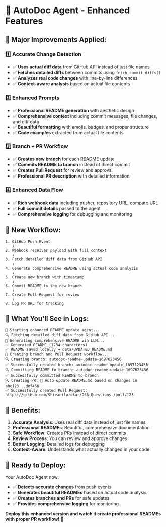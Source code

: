# 🚀 AutoDoc Agent - Enhanced Features

## 🎯 **Major Improvements Applied:**

### 1️⃣ **Accurate Change Detection**
- ✅ **Uses actual diff data** from GitHub API instead of just file names
- ✅ **Fetches detailed diffs** between commits using `fetch_commit_diffs()`
- ✅ **Analyzes real code changes** with line-by-line differences
- ✅ **Context-aware analysis** based on actual file contents

### 2️⃣ **Enhanced Prompts**
- ✅ **Professional README generation** with aesthetic design
- ✅ **Comprehensive context** including commit messages, file changes, and diff data
- ✅ **Beautiful formatting** with emojis, badges, and proper structure
- ✅ **Code examples** extracted from actual file contents

### 3️⃣ **Branch + PR Workflow**
- ✅ **Creates new branch** for each README update
- ✅ **Commits README to branch** instead of direct commit
- ✅ **Creates Pull Request** for review and approval
- ✅ **Professional PR description** with detailed information

### 4️⃣ **Enhanced Data Flow**
- ✅ **Rich webhook data** including pusher, repository URL, compare URL
- ✅ **Full commit details** passed to the agent
- ✅ **Comprehensive logging** for debugging and monitoring

## 🔄 **New Workflow:**

```
1. GitHub Push Event
   ↓
2. Webhook receives payload with full context
   ↓
3. Fetch detailed diff data from GitHub API
   ↓
4. Generate comprehensive README using actual code analysis
   ↓
5. Create new branch with timestamp
   ↓
6. Commit README to the new branch
   ↓
7. Create Pull Request for review
   ↓
8. Log PR URL for tracking
```

## 📝 **What You'll See in Logs:**

```
🚀 Starting enhanced README update agent...
🔍 Fetching detailed diff data from GitHub API...
🧠 Generating comprehensive README via LLM...
✅ Generated README (1234 characters)
✅ README saved locally → data/UPDATED_README.md
🌿 Creating branch and Pull Request workflow...
🔍 Creating branch: autodoc-readme-update-1697623456
✅ Successfully created branch: autodoc-readme-update-1697623456
🔍 Committing README to branch: autodoc-readme-update-1697623456
✅ Successfully committed README to branch
🔍 Creating PR: 🤖 Auto-update README.md based on changes in abc123...def456
✅ Successfully created Pull Request: https://github.com/Shivanilarokar/DSA-Questions-/pull/123
```

## 🎯 **Benefits:**

1. **Accurate Analysis**: Uses real diff data instead of just file names
2. **Professional READMEs**: Beautiful, comprehensive documentation
3. **Safe Workflow**: Creates PRs instead of direct commits
4. **Review Process**: You can review and approve changes
5. **Better Logging**: Detailed logs for debugging
6. **Context-Aware**: Understands what actually changed in your code

## 🚀 **Ready to Deploy:**

Your AutoDoc Agent now:
- ✅ **Detects accurate changes** from push events
- ✅ **Generates beautiful READMEs** based on actual code analysis
- ✅ **Creates branches and PRs** for safe updates
- ✅ **Provides comprehensive logging** for monitoring

**Deploy this enhanced version and watch it create professional READMEs with proper PR workflow!** 🎉
